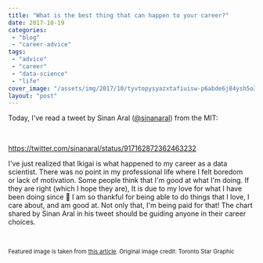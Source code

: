 ```yaml
---
title: "What is the best thing that can happen to your career?"
date: 2017-10-19
categories: 
 - "blog"
 - "career-advice"
tags: 
 - "advice"
 - "career"
 - "data-science"
 - "life"
cover_image: "/assets/img/2017/10/tyvtopysyazxtafiuisw-p6abde6j84ysh5o3txq81c.jpg"
layout: "post"
---
```


Today, I've read a tweet by Sinan Aral ([@sinanaral](https://twitter.com/sinanaral)) from the MIT:

 

https://twitter.com/sinanaral/status/917162872362463232

I've just realized that Ikigai is what happened to my career as a data scientist. There was no point in my professional life where I felt boredom or lack of motivation. Some people think that I'm good at what I'm doing. If they are right (which I hope they are), It is due to my love for what I have been doing since  I am so thankful for being able to do things that I love, I care about, and am good at. Not only that, I'm being paid for that! The chart shared by Sinan Aral in his tweet should be guiding anyone in their career choices.

 

<small>Featured image is taken from <a href="https://www.weforum.org/agenda/2017/08/is-this-japanese-concept-the-secret-to-a-long-life/?utm_content=buffer83b51&amp;utm_medium=social&amp;utm_source=twitter.com&amp;utm_campaign=buffer" target="_blank" rel="noopener">this article</a>. Original image credit: Toronto Star Graphic </small>
